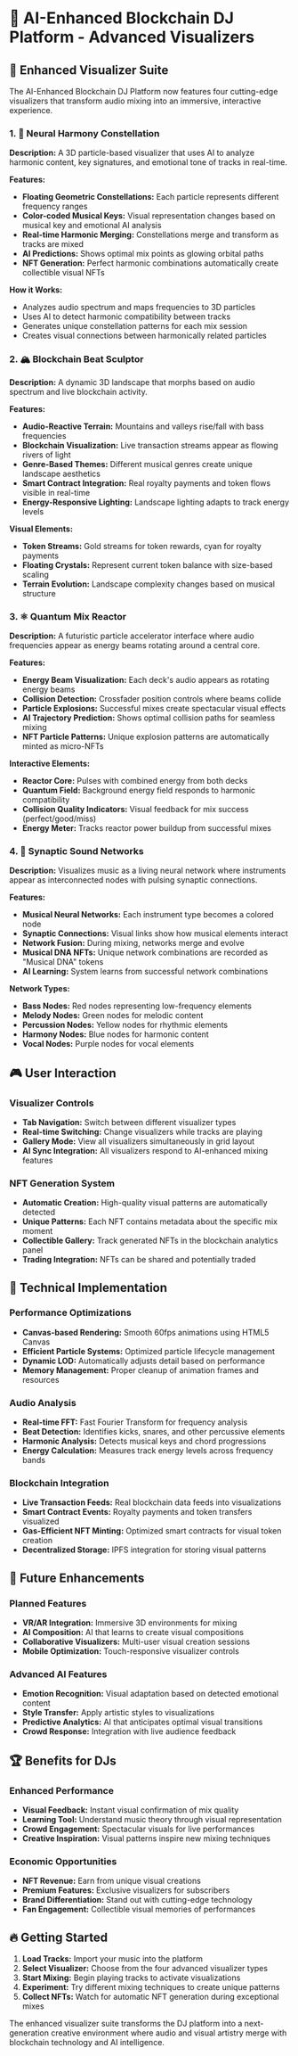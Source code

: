 # 🎵 AI-Enhanced Blockchain DJ Platform - Advanced Visualizers

## 🚀 Enhanced Visualizer Suite

The AI-Enhanced Blockchain DJ Platform now features four cutting-edge visualizers that transform audio mixing into an immersive, interactive experience.

### 1. 🌌 Neural Harmony Constellation

**Description:** A 3D particle-based visualizer that uses AI to analyze harmonic content, key signatures, and emotional tone of tracks in real-time.

**Features:**
- **Floating Geometric Constellations:** Each particle represents different frequency ranges
- **Color-coded Musical Keys:** Visual representation changes based on musical key and emotional AI analysis
- **Real-time Harmonic Merging:** Constellations merge and transform as tracks are mixed
- **AI Predictions:** Shows optimal mix points as glowing orbital paths
- **NFT Generation:** Perfect harmonic combinations automatically create collectible visual NFTs

**How it Works:**
- Analyzes audio spectrum and maps frequencies to 3D particles
- Uses AI to detect harmonic compatibility between tracks
- Generates unique constellation patterns for each mix session
- Creates visual connections between harmonically related particles

### 2. 🏔️ Blockchain Beat Sculptor

**Description:** A dynamic 3D landscape that morphs based on audio spectrum and live blockchain activity.

**Features:**
- **Audio-Reactive Terrain:** Mountains and valleys rise/fall with bass frequencies
- **Blockchain Visualization:** Live transaction streams appear as flowing rivers of light
- **Genre-Based Themes:** Different musical genres create unique landscape aesthetics
- **Smart Contract Integration:** Real royalty payments and token flows visible in real-time
- **Energy-Responsive Lighting:** Landscape lighting adapts to track energy levels

**Visual Elements:**
- **Token Streams:** Gold streams for token rewards, cyan for royalty payments
- **Floating Crystals:** Represent current token balance with size-based scaling
- **Terrain Evolution:** Landscape complexity changes based on musical structure

### 3. ⚛️ Quantum Mix Reactor

**Description:** A futuristic particle accelerator interface where audio frequencies appear as energy beams rotating around a central core.

**Features:**
- **Energy Beam Visualization:** Each deck's audio appears as rotating energy beams
- **Collision Detection:** Crossfader position controls where beams collide
- **Particle Explosions:** Successful mixes create spectacular visual effects
- **AI Trajectory Prediction:** Shows optimal collision paths for seamless mixing
- **NFT Particle Patterns:** Unique explosion patterns are automatically minted as micro-NFTs

**Interactive Elements:**
- **Reactor Core:** Pulses with combined energy from both decks
- **Quantum Field:** Background energy field responds to harmonic compatibility
- **Collision Quality Indicators:** Visual feedback for mix success (perfect/good/miss)
- **Energy Meter:** Tracks reactor power buildup from successful mixes

### 4. 🧠 Synaptic Sound Networks

**Description:** Visualizes music as a living neural network where instruments appear as interconnected nodes with pulsing synaptic connections.

**Features:**
- **Musical Neural Networks:** Each instrument type becomes a colored node
- **Synaptic Connections:** Visual links show how musical elements interact
- **Network Fusion:** During mixing, networks merge and evolve
- **Musical DNA NFTs:** Unique network combinations are recorded as "Musical DNA" tokens
- **AI Learning:** System learns from successful network combinations

**Network Types:**
- **Bass Nodes:** Red nodes representing low-frequency elements
- **Melody Nodes:** Green nodes for melodic content
- **Percussion Nodes:** Yellow nodes for rhythmic elements
- **Harmony Nodes:** Blue nodes for harmonic content
- **Vocal Nodes:** Purple nodes for vocal elements

## 🎮 User Interaction

### Visualizer Controls
- **Tab Navigation:** Switch between different visualizer types
- **Real-time Switching:** Change visualizers while tracks are playing
- **Gallery Mode:** View all visualizers simultaneously in grid layout
- **AI Sync Integration:** All visualizers respond to AI-enhanced mixing features

### NFT Generation System
- **Automatic Creation:** High-quality visual patterns are automatically detected
- **Unique Patterns:** Each NFT contains metadata about the specific mix moment
- **Collectible Gallery:** Track generated NFTs in the blockchain analytics panel
- **Trading Integration:** NFTs can be shared and potentially traded

## 🔧 Technical Implementation

### Performance Optimizations
- **Canvas-based Rendering:** Smooth 60fps animations using HTML5 Canvas
- **Efficient Particle Systems:** Optimized particle lifecycle management
- **Dynamic LOD:** Automatically adjusts detail based on performance
- **Memory Management:** Proper cleanup of animation frames and resources

### Audio Analysis
- **Real-time FFT:** Fast Fourier Transform for frequency analysis
- **Beat Detection:** Identifies kicks, snares, and other percussive elements
- **Harmonic Analysis:** Detects musical keys and chord progressions
- **Energy Calculation:** Measures track energy levels across frequency bands

### Blockchain Integration
- **Live Transaction Feeds:** Real blockchain data feeds into visualizations
- **Smart Contract Events:** Royalty payments and token transfers visualized
- **Gas-Efficient NFT Minting:** Optimized smart contracts for visual token creation
- **Decentralized Storage:** IPFS integration for storing visual patterns

## 🎯 Future Enhancements

### Planned Features
- **VR/AR Integration:** Immersive 3D environments for mixing
- **AI Composition:** AI that learns to create visual compositions
- **Collaborative Visualizers:** Multi-user visual creation sessions
- **Mobile Optimization:** Touch-responsive visualizer controls

### Advanced AI Features
- **Emotion Recognition:** Visual adaptation based on detected emotional content
- **Style Transfer:** Apply artistic styles to visualizations
- **Predictive Analytics:** AI that anticipates optimal visual transitions
- **Crowd Response:** Integration with live audience feedback

## 🏆 Benefits for DJs

### Enhanced Performance
- **Visual Feedback:** Instant visual confirmation of mix quality
- **Learning Tool:** Understand music theory through visual representation
- **Crowd Engagement:** Spectacular visuals for live performances
- **Creative Inspiration:** Visual patterns inspire new mixing techniques

### Economic Opportunities
- **NFT Revenue:** Earn from unique visual creations
- **Premium Features:** Exclusive visualizers for subscribers
- **Brand Differentiation:** Stand out with cutting-edge technology
- **Fan Engagement:** Collectible visual memories of performances

## 🔥 Getting Started

1. **Load Tracks:** Import your music into the platform
2. **Select Visualizer:** Choose from the four advanced visualizer types
3. **Start Mixing:** Begin playing tracks to activate visualizations
4. **Experiment:** Try different mixing techniques to create unique patterns
5. **Collect NFTs:** Watch for automatic NFT generation during exceptional mixes

The enhanced visualizer suite transforms the DJ platform into a next-generation creative environment where audio and visual artistry merge with blockchain technology and AI intelligence.